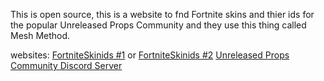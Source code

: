 This is open source, this is a website to fnd Fortnite skins and thier ids for the popular Unreleased Props Community and they use this thing called Mesh Method.

websites: [FortniteSkinids #1](https://drangerog.github.io/FortniteSkinIds/) or [FortniteSkinids #2](https://fortniteskinids.netlify.app/)
[Unreleased Props Community Discord Server](https:discord.gg/valouu)
